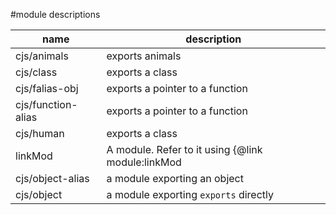 #module descriptions

| name | description |
| ---- | ----------- |
| cjs/animals | exports animals |
| cjs/class | exports a class |
| cjs/falias-obj | exports a pointer to a function |
| cjs/function-alias | exports a pointer to a function |
| cjs/human | exports a class |
| linkMod | A module. Refer to it using {@link module:linkMod|this link}. |
| cjs/object-alias | a module exporting an object |
| cjs/object | a module exporting `exports` directly |
